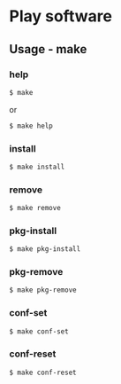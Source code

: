 
# Play software


## Usage - make


### help

``` sh
$ make
```

or

``` sh
$ make help
```


### install

``` sh
$ make install
```


### remove

``` sh
$ make remove
```


### pkg-install

``` sh
$ make pkg-install
```


### pkg-remove

``` sh
$ make pkg-remove
```


### conf-set

``` sh
$ make conf-set
```


### conf-reset

``` sh
$ make conf-reset
```
